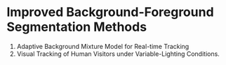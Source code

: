 Improved Background-Foreground Segmentation Methods 
===================================================

1. Adaptive Background Mixture Model for Real-time Tracking
2. Visual Tracking of Human Visitors under Variable-Lighting Conditions.